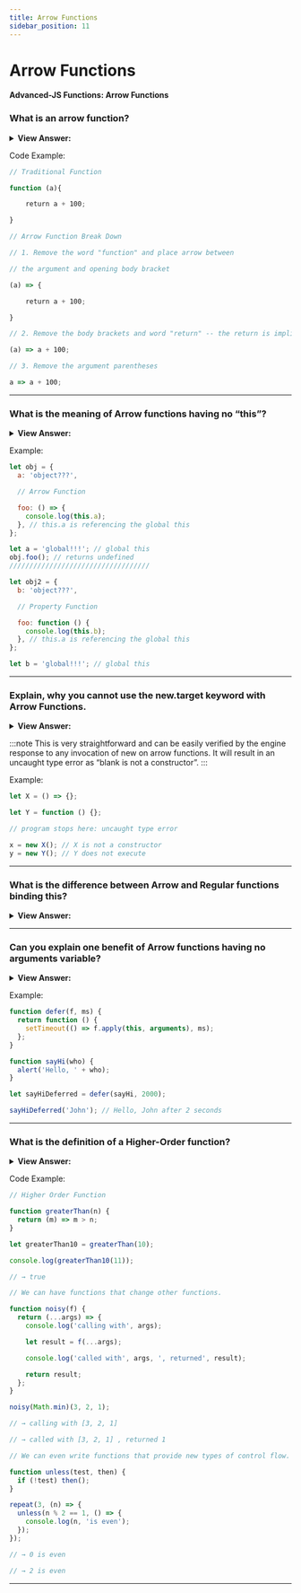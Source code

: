 ```yaml
---
title: Arrow Functions
sidebar_position: 11
---
```


# Arrow Functions

**Advanced-JS Functions: Arrow Functions**

<head>
  <title>Arrow Functions - JavaScript Interview Questions & Answers</title>
  <meta charSet="utf-8" />
</head>

### What is an arrow function?

<details>
  <summary><strong>View Answer:</strong></summary>
  <div>
  <div><strong>Interview Response:</strong> An arrow function is a compact alternative to a traditional function expression but is limited and cannot be used in all situations. Arrow Functions do not have their own bindings to “this” or super and should not be used as methods. They also do not have access to the arguments or new.target keywords. It should also be noted that arrow functions are not agreeable with the call, apply, and bind methods that generally rely on establishing scope. They also cannot be used as constructors and cannot use yield, within its own body.
</div>
  </div>
</details>

Code Example:

```js
// Traditional Function

function (a){

    return a + 100;

}

// Arrow Function Break Down

// 1. Remove the word "function" and place arrow between 

// the argument and opening body bracket

(a) => {

    return a + 100;

}

// 2. Remove the body brackets and word "return" -- the return is implied.

(a) => a + 100;

// 3. Remove the argument parentheses

a => a + 100;
```

---

### What is the meaning of Arrow functions having no “this”?

<details>
  <summary><strong>View Answer:</strong></summary>
  <div>
  <div><strong>Interview Response:</strong> Arrow functions have no “this” means that whenever “this” is used in an arrow function, it starts looking up the scope to find the value of “this”. During lookup it will find that the object does not have a “this” of its own as it goes up to global scope and bound the value of this with the global scope, where it will not find anything and returns undefined.</div><br />
  <div><strong>Technical Response:</strong> Unlike regular functions, Arrow functions does not have a this of their own, only regular functions and global scope have this of their own. Which would mean that whenever this would be referred in arrow function, it will start looking up the scope to find the value of this, or in this case, during lookup it found, that the object is not having a this of its own, hence, it went up to global scope and bound the value of this with global scope, where it will not find anything.
  </div>
  </div>
</details>

Example:

```js
let obj = {
  a: 'object???',

  // Arrow Function

  foo: () => {
    console.log(this.a);
  }, // this.a is referencing the global this
};

let a = 'global!!!'; // global this
obj.foo(); // returns undefined
///////////////////////////////////

let obj2 = {
  b: 'object???',

  // Property Function

  foo: function () {
    console.log(this.b);
  }, // this.a is referencing the global this
};

let b = 'global!!!'; // global this
```

---

### Explain, why you cannot use the new.target keyword with Arrow Functions.

<details>
  <summary><strong>View Answer:</strong></summary>
  <div>
  <div><strong>Interview Response:</strong> The reason you cannot use the new.target keyword with Arrow Functions is that it has no constructor, [[construct]] method. The new.target keyword is used to check if the function is called as a constructor or not.
</div>
  </div>
</details>

:::note
This is very straightforward and can be easily verified by the engine response to any invocation of new on arrow functions. It will result in an uncaught type error as “blank is not a constructor”.
:::

Example:

```js
let X = () => {};

let Y = function () {};

// program stops here: uncaught type error

x = new X(); // X is not a constructor
y = new Y(); // Y does not execute
```

---

### What is the difference between Arrow and Regular functions binding this?

<details>
  <summary><strong>View Answer:</strong></summary>
  <div>
  <div><strong>Interview Response:</strong> There is a subtle difference between an arrow function and a regular function called with bind(this). The bind(this) syntax creates a “bound version” of a regular function. The arrow does not create any binding. So, the function simply does not have “this”. The lookup of “this” is made the same way as a regular variable search in the outer lexical environment.
</div>
  </div>
</details>

---

### Can you explain one benefit of Arrow functions having no arguments variable?

<details>
  <summary><strong>View Answer:</strong></summary>
  <div>
  <div><strong>Interview Response:</strong> Yes, arrow functions can be used in decorators to reduce code size. You can pass the arguments variable in a wrapper and because arrow functions do not bind to the arguments object. This gives you the ability to reduce code and write simple abstractions in JavaScript.
</div>
  </div>
</details>

Example:

```js
function defer(f, ms) {
  return function () {
    setTimeout(() => f.apply(this, arguments), ms);
  };
}

function sayHi(who) {
  alert('Hello, ' + who);
}

let sayHiDeferred = defer(sayHi, 2000);

sayHiDeferred('John'); // Hello, John after 2 seconds
```

---

### What is the definition of a Higher-Order function?

<details>
  <summary><strong>View Answer:</strong></summary>
  <div>
  <div><strong>Interview Response:</strong> Functions that operate on other functions, either by taking them as arguments or by returning them, are called higher-order functions.
</div>
  </div>
</details>

Code Example:

```js
// Higher Order Function

function greaterThan(n) {
  return (m) => m > n;
}

let greaterThan10 = greaterThan(10);

console.log(greaterThan10(11));

// → true

// We can have functions that change other functions.

function noisy(f) {
  return (...args) => {
    console.log('calling with', args);

    let result = f(...args);

    console.log('called with', args, ', returned', result);

    return result;
  };
}

noisy(Math.min)(3, 2, 1);

// → calling with [3, 2, 1]

// → called with [3, 2, 1] , returned 1

// We can even write functions that provide new types of control flow.

function unless(test, then) {
  if (!test) then();
}

repeat(3, (n) => {
  unless(n % 2 == 1, () => {
    console.log(n, 'is even');
  });
});

// → 0 is even

// → 2 is even
```

---
